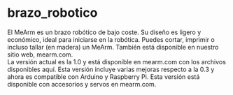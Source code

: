 # brazo_robotico
El MeArm es un brazo robótico de bajo coste. Su diseño es ligero y económico, ideal para iniciarse en la robótica. Puedes cortar, imprimir o incluso tallar (en madera) un MeArm. También está disponible en nuestro sitio web, mearm.com.  
La versión actual es la 1.0 y está disponible en mearm.com   con los archivos disponibles aquí.
Esta versión incluye varias mejoras respecto a la 0.3 y ahora es compatible con Arduino y Raspberry Pi. 
Esta versión está disponible con accesorios y servos en mearm.com.
